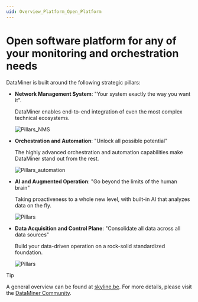 ```yaml
---
uid: Overview_Platform_Open_Platform
---
```


# Open software platform for any of your monitoring and orchestration needs

DataMiner is built around the following strategic pillars:

- **Network Management System**: "Your system exactly the way you want it".

  DataMiner enables end-to-end integration of even the most complex technical ecosystems.

  ![Pillars_NMS](~/dataminer-overview/images/DA_pillars_NMS.jpg)

- **Orchestration and Automation**: "Unlock all possible potential"

  The highly advanced orchestration and automation capabilities make DataMiner stand out from the rest.

  ![Pillars_automation](~/dataminer-overview/images/DA_pillars_automation.jpg)

- **AI and Augmented Operation**: "Go beyond the limits of the human brain"

  Taking proactiveness to a whole new level, with built-in AI that analyzes data on the fly.

  ![Pillars](~/dataminer-overview/images/DA_pillars_AI.jpg)

- **Data Acquisition and Control Plane**: "Consolidate all data across all data sources"
  
  Build your data-driven operation on a rock-solid standardized foundation.

  ![Pillars](~/dataminer-overview/images/DA_pillars_controlplane.jpg)

> [!TIP]
> A general overview can be found at [skyline.be](https://skyline.be). For more details, please visit the [DataMiner Community](https://community.dataminer.services).
